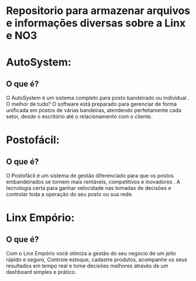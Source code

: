 # Repositorio para armazenar arquivos e informações diversas sobre a Linx e NO3

# AutoSystem:

## O que é?
  O AutoSystem é um sistema completo para posto bandeirado ou individual
  . O melhor de tudo? O software está preparado para gerenciar de forma unificada em postos de várias bandeiras, atendendo perfeitamente cada setor, desde o escritório     até o relacionamento com o cliente.

# Postofácil:

## O que é?
  O Postofácil é um sistema de gestão diferenciado para que os postos embandeirados se tornem mais rentáveis, competitivos e inovadores
  . A tecnologia certa para ganhar velocidade nas tomadas de decisões e controlar toda a operação do seu posto ou sua rede.

# Linx Empório:

## O que é?
  Com o Linx Empório você otimiza a gestão do seu negocio de um jeito rápido e seguro, Controle estoque, cadastre produtos, acompanhe os seus resultados em tempo real e   tome decisões melhores através de um dashboard simples e prático.

